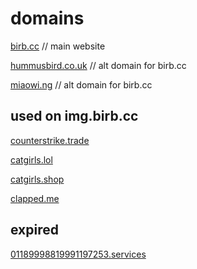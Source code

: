 # domains

[birb.cc](https://birb.cc) // main website

[hummusbird.co.uk](https://hummusbird.co.uk) // alt domain for birb.cc

[miaowi.ng](https://miaowi.ng) // alt domain for birb.cc

## used on img.birb.cc

[counterstrike.trade](http://counterstrike.trade)

[catgirls.lol](https://catgirls.lol) 

[catgirls.shop](https://catgirls.shop)

[clapped.me](https://clapped.me)

## expired

[01189998819991197253.services](https://01189998819991197253.services)
